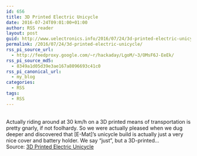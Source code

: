 ```yaml
---
id: 656
title: 3D Printed Electric Unicycle
date: 2016-07-24T09:01:00+01:00
author: RSS reader
layout: post
guid: http://www.uelectronics.info/2016/07/24/3d-printed-electric-unicycle/
permalink: /2016/07/24/3d-printed-electric-unicycle/
rss_pi_source_url:
  - http://feedproxy.google.com/~r/hackaday/LgoM/~3/OMsF6J-EeEk/
rss_pi_source_md5:
  - 8349a1d05d39e3ae167a8096693c41c0
rss_pi_canonical_url:
  - my_blog
categories:
  - RSS
tags:
  - RSS
---
```

&#013;  
Actually riding around at 30 km/h on a 3D printed means of transportation is pretty gnarly, if not foolhardy. So we were actually pleased when we dug deeper and discovered that [E-Mat]’s unicycle build is actually just a very nice cover and battery holder. We say “just”, but a 3D-printed…&#013;  
Source: <a href="http://feedproxy.google.com/~r/hackaday/LgoM/~3/OMsF6J-EeEk/" target="_blank">3D Printed Electric Unicycle</a>